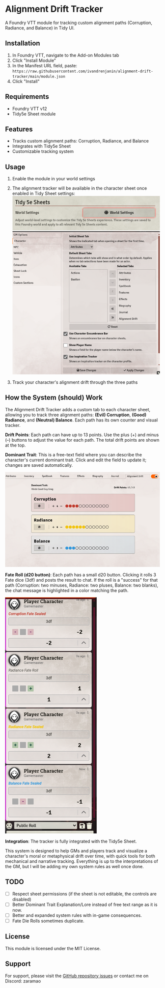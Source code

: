 # Alignment Drift Tracker

A Foundry VTT module for tracking custom alignment paths (Corruption, Radiance, and Balance) in Tidy UI.

## Installation

1. In Foundry VTT, navigate to the Add-on Modules tab
2. Click "Install Module"
3. In the Manifest URL field, paste: `https://raw.githubusercontent.com/ivandrenjanin/alignment-drift-tracker/main/module.json`
4. Click "Install"

## Requirements

- Foundry VTT v12
- Tidy5e Sheet module

## Features

- Tracks custom alignment paths: Corruption, Radiance, and Balance
- Integrates with Tidy5e Sheet
- Customizable tracking system

## Usage

1. Enable the module in your world settings
2. The alignment tracker will be available in the character sheet once enabled in Tidy Sheet settings:
![Screenshot of Setting Page 1](assets/screenshots/tidy-sheet-config-1.png)
![Screenshot of Setting Page 2](assets/screenshots/tidy-sheet-config-2.png)

3. Track your character's alignment drift through the three paths

## How the System (should) Work

The Alignment Drift Tracker adds a custom tab to each character sheet, allowing you to track three alignment paths: **(Evil) Corruption**, **(Good) Radiance**, and **(Neutral) Balance**. Each path has its own counter and visual tracker.

**Drift Points**: Each path can have up to 13 points. Use the plus (+) and minus (–) buttons to adjust the value for each path. The total drift points are shown at the top.

**Dominant Trait**: This is a free-text field where you can describe the character's current dominant trait. Click and edit the field to update it; changes are saved automatically.

![Screenshot of Alignment Drift Tracker](assets/screenshots/module-screenshot.png)

**Fate Roll (d20 button)**: Each path has a small d20 button. Clicking it rolls 3 Fate dice (3df) and posts the result to chat. If the roll is a "success" for that path (Corruption: two minuses, Radiance: two pluses, Balance: two blanks), the chat message is highlighted in a color matching the path.

![Screenshot of Fate Roll](assets/screenshots/module-fate-roll-screenshot.png)

**Integration**: The tracker is fully integrated with the Tidy5e Sheet.

This system is designed to help GMs and players track and visualize a character's moral or metaphysical drift over time, with quick tools for both mechanical and narrative tracking. Everything is up to the interpretations of the GM, but I will be adding my own system rules as well once done.

## TODO
- [ ] Respect sheet permissions (if the sheet is not editable, the controls are disabled)
- [ ] Better Dominant Trait Explanation/Lore instead of free text range as it is now.
- [ ] Better and expanded system rules with in-game consequences.
- [ ] Fate Die Rolls sometimes duplicate.

## License

This module is licensed under the MIT License.

## Support

For support, please visit the [GitHub repository issues](https://github.com/ivandrenjanin/alignment-drift-tracker/issues) or contact me on Discord: zaramao 

